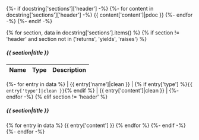 {%- if docstring['sections']['header'] -%}
{%- for content in docstring['sections']['header'] -%}
{{ content['content']|pdoc }}
{%- endfor -%}
{%- endif -%}

{% for section, data in docstring['sections'].items() %}
{% if section != 'header' and section not in ('returns', 'yields', 'raises') %}
##### {{ section|title }}

| Name | Type | Description |
|------|------|-------------|
{%- for entry in data %}
| {{ entry['name']|clean }} | {% if entry['type'] %}<code>{{ entry['type']|clean }}</code>{% endif %} | {{ entry['content']|clean }} |
{%- endfor -%}
{% elif section != 'header' %}
##### {{ section|title }}

{% for entry in data %}
{{ entry['content'] }}
{% endfor %}
{%- endif -%}
{%- endfor -%}
